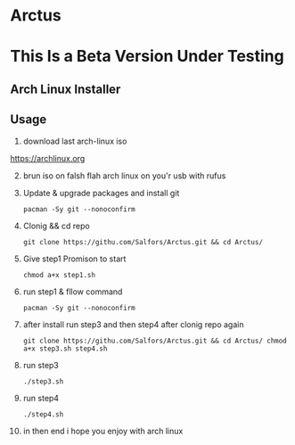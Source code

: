 # Arctus

# This Is a Beta Version Under Testing 

## Arch Linux Installer

## Usage

1. download last arch-linux iso

https://archlinux.org

2. brun iso on falsh 
flah arch linux on you'r usb with rufus 

3. Update & upgrade packages and install git

    ```
    pacman -Sy git --nonoconfirm
    ```
4. Clonig && cd repo 

    ```
    git clone https://githu.com/Salfors/Arctus.git && cd Arctus/
    ```
5. Give step1 Promison to start

    ```
    chmod a+x step1.sh
    ```
6. run step1 & fllow command

    ```
    pacman -Sy git --nonoconfirm
    ```
    
7. after install run step3 and then step4 after clonig repo again

    ```
    git clone https://githu.com/Salfors/Arctus.git && cd Arctus/ chmod a+x step3.sh step4.sh 
    ```
8. run step3 

    ```
    ./step3.sh
    ```
 9. run step4

    ```
    ./step4.sh 
    ```
 10. in then end i hope you enjoy with arch linux

    
